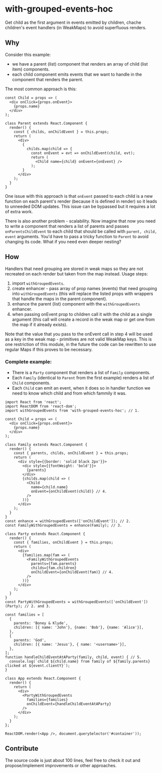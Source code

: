 # with-grouped-events-hoc
Get child as the first argument in events emitted by children, chache children's event handlers (in WeakMaps) to avoid superfluous renders.

## Why
Consider this example:
- we have a parent (list) component that renders an array of child (list item) components.
- each child component emits events that we want to handle in the component that renders the parent.

The most common approach is this:
```
const Child = props => (
  <div onClick={props.onEvent}>
    {props.name}
  </div>
);

class Parent extends React.Component {
  render() {
    const { childs, onChildEvent } = this.props;
    return (
      <div>
        {
          childs.map(child => {
            const onEvent = evt => onChildEvent(child, evt);
            return (
              <Child name={child} onEvent={onEvent} />
            );
        }
      </div>
    );
  }
}
```

One issue with this approach is that `onEvent` passed to each child is a new function on each parent's render (because it is defined in render) so it leads to unneeded DOM updates. This issue can be bypassed but it requires a lot of extra work.

There is also another problem - scalability. Now imagine that now you need to write a component that renders a list of parents and passes `onParentsChildEvent` to each child that should be called with `parent, child, event` arguments. You'd have to pass a tricky function to `Parent` to avoid changing its code. What if you need even deeper nesting?

## How
Handlers that need grouping are stored in weak maps so they are not recreated on each render but taken from the map instead.
Usage steps:
1. import `withGroupedEvents`.
2. create enhancer - pass array of prop names (events) that need grouping into `withGroupedEvents` (this will replace the listed props with wrappers that handle the maps in the parent component).
3. enhance the parent (list) component with the `withGroupedEvents` enhancer.
4. when passing onEvent prop to children call it with the child as a single argument (this call will create a record in the weak map or get one from the map if it already exists).

Note that the value that you pass to the onEvent call in step 4 will be used as a key in the weak map - primitives are not valid WeakMap keys. This is one restriction of this module, in the future the code can be rewritten to use regular Maps if this proves to be necessary.

### Complete example:
- There is a `Party` component that renders a list of `Family` components.
- Each `Family` (identical to `Parent` from the first example) renders a list of `Child` components.
- Each `Child` can emit an event, when it does so in handler function we need to know which child and from which fammily it was.

```
import React from 'react';
import ReactDOM from 'react-dom';
import withGroupedEvents from 'with-grouped-events-hoc'; // 1.

const Child = props => (
  <div onClick={props.onEvent}>
    {props.name}
  </div>
);

class Family extends React.Component {
  render() {
    const { parents, childs, onChildEvent } = this.props;
    return (
      <div style={{border: 'solid black 2px'}}>
        <div style={{fontWeight: 'bold'}}>
          {parents}
        </div>
        {childs.map(child => (
          <Child
            name={child.name}
            onEvent={onChildEvent(child)} // 4.
          />
        ))}
      </div>
    );
  }
}
const enhance = withGroupedEvents(['onChildEvent']); // 2.
const FamilyWithGroupedEvents = enhance(Family); // 3.

class Party extends React.Component {
  render() {
    const { families, onChildEvent } = this.props;
    return (
      <div>
        {families.map(fam => (
          <FamilyWithGroupedEvents
            parents={fam.parents}
            childs={fam.children}
            onChildEvent={onChildEvent(fam)} // 4.
          />
        ))}
      </div>
    );
  }
}
const PartyWithGroupedEvents = withGroupedEvents(['onChildEvent'])(Party); // 2. and 3.

const families = [
  {
    parents: 'Boney & Klyde',
    children: [{ name: 'John'}, {name: 'Bob'}, {name: 'Alice'}],
  },
  {
    parents: 'God',
    children: [{ name: 'Jesus'}, { name: '<username>'}],
  },
];
function handleChildEventAtAParty(family, child, event) { // 5.
  console.log(`child ${child.name} from family of ${family.parents} clicked at ${event.clientY}`);
}

class App extends React.Component {
  render() {
    return (
      <div>
        <PartyWithGroupedEvents
          families={families}
          onChildEvent={handleChildEventAtAParty}
        />
      </div>
    );
  }
};

ReactDOM.render(<App />, document.querySelector('#container'));
```

## Contribute
The source code is just about 100 lines, feel free to check it out and propose/implement improvements or other approaches.
